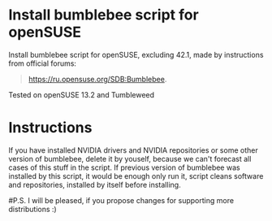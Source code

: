 # Install bumblebee script for openSUSE
Install bumblebee script for openSUSE, excluding 42.1, made by instructions from official forums:
> https://ru.opensuse.org/SDB:Bumblebee.

Tested on openSUSE 13.2 and Tumbleweed

# Instructions
If you have installed NVIDIA drivers and NVIDIA repositories or some other version of bumblebee, delete it by youself, because we can't forecast all cases of this stuff in the script.
If previous version of bumblebee was installed by this script, it would be enough only run it, script cleans software and repositories, installed by itself before installing.

#P.S.
I will be pleased, if you propose changes for supporting more distributions :)
